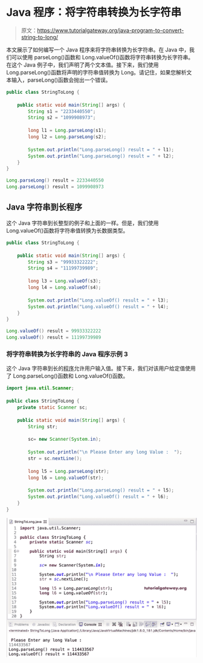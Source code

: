 # Java 程序：将字符串转换为长字符串

> 原文：<https://www.tutorialgateway.org/java-program-to-convert-string-to-long/>

本文展示了如何编写一个 Java 程序来将字符串转换为长字符串。在 Java 中，我们可以使用 parseLong()函数和 Long.valueOf()函数将字符串转换为长字符串。在这个 Java 例子中，我们声明了两个文本值。接下来，我们使用 Long.parseLong()函数将声明的字符串值转换为 Long。请记住，如果您解析文本输入，parseLong()函数会抛出一个错误。

```java
public class StringToLong {

	public static void main(String[] args) {
		String s1 = "2233440550";
		String s2 = "1099908973";

		long l1 = Long.parseLong(s1);
		long l2 = Long.parseLong(s2);

		System.out.println("Long.parseLong() result = " + l1);
		System.out.println("Long.parseLong() result = " + l2);
	}
}
```

```java
Long.parseLong() result = 2233440550
Long.parseLong() result = 1099908973
```

## Java 字符串到长程序

这个 Java 字符串到长整型的例子和上面的一样。但是，我们使用 Long.valueOf()函数将字符串值转换为长数据类型。

```java
public class StringToLong {

	public static void main(String[] args) {
		String s3 = "99933322222";
		String s4 = "11199739989";

		long l3 = Long.valueOf(s3);
		long l4 = Long.valueOf(s4);

		System.out.println("Long.valueOf() result = " + l3);
		System.out.println("Long.valueOf() result = " + l4);
	}
}
```

```java
Long.valueOf() result = 99933322222
Long.valueOf() result = 11199739989
```

### 将字符串转换为长字符串的 Java 程序示例 3

这个 Java 字符串到长的[程序](https://www.tutorialgateway.org/learn-java-programs/)允许用户输入值。接下来，我们对该用户给定值使用了 Long.parseLong()函数和 Long.valueOf()函数。

```java
import java.util.Scanner;

public class StringToLong {
	private static Scanner sc;

	public static void main(String[] args) {
		String str;

		sc= new Scanner(System.in);

		System.out.println("\n Please Enter any long Value :  ");
		str = sc.nextLine();

		long l5 = Long.parseLong(str);
		long l6 = Long.valueOf(str);

		System.out.println("Long.parseLong() result = " + l5);
		System.out.println("Long.valueOf() result = " + l6);
	}
}
```

![Java Program to Convert String to Long 3](img/d2782f72dbd646b6c7d3e228eac86adf.png)